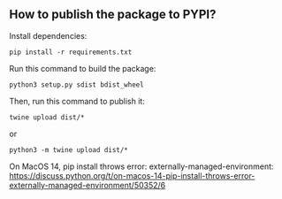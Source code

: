 ## How to publish the package to PYPI?

Install dependencies:

```
pip install -r requirements.txt
```

Run this command to build the package:

```
python3 setup.py sdist bdist_wheel
```

Then, run this command to publish it:

```
twine upload dist/*
```
or
```
python3 -m twine upload dist/*
```

On MacOS 14, pip install throws error: externally-managed-environment:
https://discuss.python.org/t/on-macos-14-pip-install-throws-error-externally-managed-environment/50352/6
